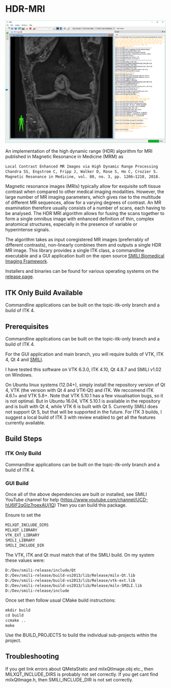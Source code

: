 ﻿# HDR-MRI
![sHDR Screenshot](resources/screenies/main_wide.png)

An implementation of the high dynamic range (HDR) algorithm for MRI published in Magnetic Resonance in Medicine (MRM) as
```
Local Contrast Enhanced MR Images via High Dynamic Range Processing
Chandra SS, Engstrom C, Fripp J, Walker D, Rose S, Ho C, Crozier S. 
Magnetic Resonance in Medicine, vol. 80, no. 3, pp. 1206–1218, 2018.
```
Magnetic resonance images (MRIs) typically allow for exquisite soft tissue contrast when compared to other medical imaging modalities. However, the large number of MR imaging parameters, which gives rise to the multitude of different MR sequences, allow for a varying degrees of contrast. An MR examination therefore usually consists of a number of scans, each having to be analysed. The HDR MRI algorithm allows for fusing the scans together to form a single omnibus image with enhanced definition of thin, complex anatomical structures, especially in the presence of variable or hyperintense signals.

The algorithm takes as input coregistered MR images (preferrably of different contrasts), non-linearly combines them and outputs a single HDR MR image. This library provides a single ITK class, a commandline executable and a GUI application built on the open source [SMILI Biomedical Imaging Framework](https://smili-project.sourceforge.io/).

Installers and binaries can be found for various operating systems on the [release page](https://github.com/shakes76/sHDR/releases).

## ITK Only Build Available
Commandline applications can be built on the topic-itk-only branch and a build of ITK 4.

## Prerequisites 
Commandline applications can be built on the topic-itk-only branch and a build of ITK 4.

For the GUI application and main branch, you will require builds of VTK, ITK 4, Qt 4 and [SMILI](https://smili-project.sourceforge.io/).

I have tested this software on VTK 6.3.0, ITK 4.10, Qt 4.8.7 and SMILI v1.02 on Windows.

On Ubuntu linux systems (12.04+), simply install the repository version of Qt 4, VTK (the version with Qt 4 and VTK-Qt) and ITK. 
We reccomend ITK 4.6.1+ and VTK 5.8+.  Note that VTK 5.10.1 has a few visualisation bugs, so it is not optimal. But in Ubuntu 16.04, VTK 5.10.1 is available in the repository and is built with Qt 4, while VTK 6 is built with Qt 5. Currently SMILI does not support Qt 5, but that will be supported in the future.
For ITK 3 builds, I suggest a local build of ITK 3 with review enabled to get all the features currently available.

## Build Steps

### ITK Only Build
Commandline applications can be built on the topic-itk-only branch and a build of ITK 4.

### GUI Build
Once all of the above dependencies are built or installed, see SMILI YouTube channel for help (https://www.youtube.com/channel/UCD-hU6IF2qGlz7roexAUj1Q)
Then you can build this package.

Ensure to set the 
```
MILXQT_INCLUDE_DIRS
MILXQT_LIBRARY
VTK_EXT_LIBRARY
SMILI_LIBRARY
SMILI_INCLUDE_DIR
```

The VTK, ITK and Qt must match that of the SMILI build. On my system these values were:
```
D:/Dev/smili-release/include/Qt
D:/Dev/smili-release/build-vs2013/lib/Release/milx-Qt.lib
D:/Dev/smili-release/build-vs2013/lib/Release/vtk-ext.lib
D:/Dev/smili-release/build-vs2013/lib/Release/milx-SMILI.lib
D:/Dev/smili-release/include
```

Once set then follow usual CMake build instructions:
```
mkdir build
cd build
ccmake ..
make
```

Use the BUILD_PROJECTS to build the individual sub-projects within the project.

## Troubleshooting
If you get link errors about QMetaStatic and milxQtImage.obj etc., then MILXQT_INCLUDE_DIRS is probably not set correctly.
If you get cant find milxQtImage.h, then SMILI_INCLUDE_DIR is not set correctly.
